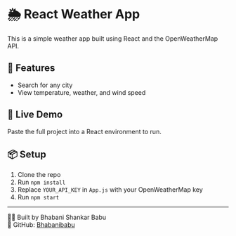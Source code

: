 # 🌦️ React Weather App

This is a simple weather app built using React and the OpenWeatherMap API.

## 📌 Features

- Search for any city
- View temperature, weather, and wind speed

## 🚀 Live Demo

Paste the full project into a React environment to run.

## 📦 Setup

1. Clone the repo
2. Run `npm install`
3. Replace `YOUR_API_KEY` in `App.js` with your OpenWeatherMap key
4. Run `npm start`

---

👨‍💻 Built by Bhabani Shankar Babu  
🔗 GitHub: [Bhabanibabu](https://github.com/Bhabanibabu)
